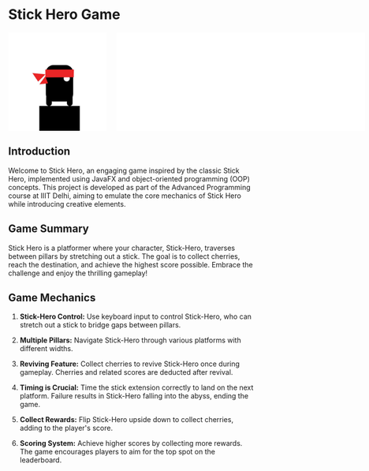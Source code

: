 # Stick Hero Game
<div style="display: flex; align-items: center;">
  <img src="https://github.com/theshamiksinha/StickHero-Game-JavaFX/raw/main/src/main/resources/Images/StickHeroCharacter.png" alt="StickHero Logo" width="200" height="200" style="margin-right: 20px;">
  <img src="https://github.com/theshamiksinha/StickHero-Game-JavaFX/raw/main/src/main/resources/Images/TitlePNG.png" alt="Title Logo" height="200">
</div>



## Introduction

Welcome to Stick Hero, an engaging game inspired by the classic Stick Hero, implemented using JavaFX and object-oriented programming (OOP) concepts. This project is developed as part of the Advanced Programming course at IIIT Delhi, aiming to emulate the core mechanics of Stick Hero while introducing creative elements.

## Game Summary

Stick Hero is a platformer where your character, Stick-Hero, traverses between pillars by stretching out a stick. The goal is to collect cherries, reach the destination, and achieve the highest score possible. Embrace the challenge and enjoy the thrilling gameplay!

## Game Mechanics

1. **Stick-Hero Control:** Use keyboard input to control Stick-Hero, who can stretch out a stick to bridge gaps between pillars.

2. **Multiple Pillars:** Navigate Stick-Hero through various platforms with different widths.

3. **Reviving Feature:** Collect cherries to revive Stick-Hero once during gameplay. Cherries and related scores are deducted after revival.

4. **Timing is Crucial:** Time the stick extension correctly to land on the next platform. Failure results in Stick-Hero falling into the abyss, ending the game.

5. **Collect Rewards:** Flip Stick-Hero upside down to collect cherries, adding to the player's score.

6. **Scoring System:** Achieve higher scores by collecting more rewards. The game encourages players to aim for the top spot on the leaderboard.
